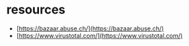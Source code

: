 # resources

- [https://bazaar.abuse.ch/](https://bazaar.abuse.ch/)
- [https://www.virustotal.com/](https://www.virustotal.com/)
